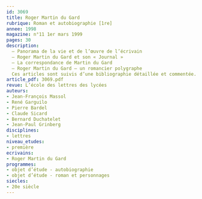 ```yaml
---
id: 3069
title: Roger Martin du Gard 
rubrique: Roman et autobiographie [1re]
annee: 1998
magazine: n°11 1er mars 1999
pages: 30
description: 
  – Panorama de la vie et de l’œuvre de l’écrivain
  – Roger Martin du Gard et son « Journal »
  – La correspondance de Martin du Gard
  – Roger Martin du Gard – un romancier polygraphe
  Ces articles sont suivis d’une bibliographie détaillée et commentée.
article_pdf: 3069.pdf
revue: L’école des lettres des lycées
auteurs:
- Jean-François Massol
- René Garguilo
- Pierre Bardel
- Claude Sicard
- Bernard Duchatelet
- Jean-Paul Grinberg
disciplines:
- lettres
niveau_etudes:
- première
ecrivains:
- Roger Martin du Gard
programmes:
- objet d’étude - autobiographie
- objet d’étude - roman et personnages
siecles:
- 20e siècle
---
```

